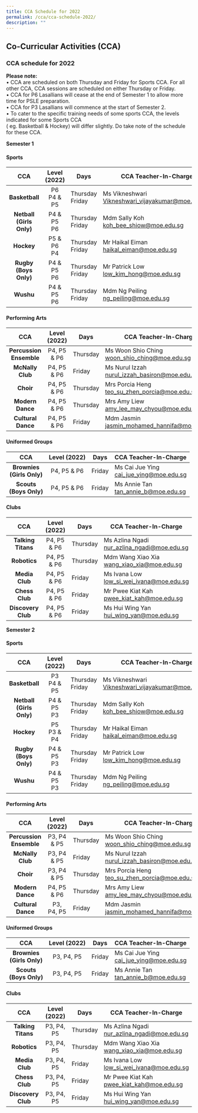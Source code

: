 ```yaml
---
title: CCA Schedule for 2022
permalink: /cca/cca-schedule-2022/
description: ""
---
```

## Co-Curricular Activities (CCA)

### CCA schedule for 2022

**Please note:** <br>
• CCA are scheduled on both Thursday and Friday for Sports CCA. For all other CCA, CCA sessions are scheduled on either Thursday or Friday. <br>
• CCA for P6 Lasallians will cease at the end of Semester 1 to allow more time for PSLE preparation. <br>
• CCA for P3 Lasallians will commence at the start of Semester 2. <br>
• To cater to the specific training needs of some sports CCA, the levels indicated for some Sports CCA <br>
( eg. Basketball & Hockey) will differ slightly. Do take note of the schedule for these CCA.

**Semester 1**

#### Sports

| **CCA** | **Level (2022)** | **Days** | **CCA Teacher-In-Charge** |
|:---:|:---:|---|---|
| **Basketball** | P6<br>P4 & P5 | Thursday<br>Friday | Ms Vikneshwari<br>[Vikneshwari_vijayakumar@moe.edu.sg](mailto:Vikneshwari_vijayakumar@moe.edu.sg) |
| **Netball**<br>**(Girls Only)** | P4 & P5<br>P6 | Thursday<br>Friday | Mdm Sally Koh<br>[koh_bee_shiow@moe.edu.sg](mailto:koh_bee_shiow@moe.edu.sg) |
| **Hockey** | P5 & P6<br>P4 | Thursday<br>Friday | Mr Haikal Eiman<br>[haikal_eiman@moe.edu.sg](mailto:haikal_eiman@moe.edu.sg) |
| **Rugby**<br>**(Boys Only)** | P4 & P5<br>P6 | Thursday<br>Friday | Mr Patrick Low<br>[low_kim_hong@moe.edu.sg](mailto:low_kim_hong@moe.edu.sg) |
| **Wushu** | P4 & P5<br>P6 | Thursday<br>Friday | Mdm Ng Peiling<br>[ng_peiling@moe.edu.sg](mailto:ng_peiling@moe.edu.sg) |

#### Performing Arts

| **CCA** | **Level (2022)** | **Days** | **CCA Teacher-In-Charge** |
|:---:|:---:|---|---|
| **Percussion Ensemble** | P4, P5 & P6 | Thursday | Ms Woon Shio Ching<br>[woon_shio_ching@moe.edu.sg](mailto:woon_shio_ching@moe.edu.sg) |
| **McNally Club** | P4, P5 & P6 | Friday | Ms Nurul Izzah<br>[nurul_izzah_basiron@moe.edu.sg](mailto:nurul_izzah_basiron@moe.edu.sg) |
| **Choir** | P4, P5 & P6 | Thursday | Mrs Porcia Heng<br>[teo_su_zhen_porcia@moe.edu.sg](mailto:teo_su_zhen_porcia@moe.edu.sg) |
| **Modern Dance** | P4, P5 & P6 | Thursday | Mrs Amy Liew<br>[amy_lee_may_chyou@moe.edu.sg](mailto:amy_lee_may_chyou@moe.edu.sg) |
| **Cultural Dance** | P4, P5 & P6 | Friday | Mdm Jasmin<br>[jasmin_mohamed_hannifa@moe.edu.sg](mailto:jasmin_mohamed_hannifa@moe.edu.sg) |

#### Uniformed Groups

| **CCA** | **Level (2022)** | **Days** | **CCA Teacher-In-Charge** |
|:---:|:---:|---|---|
| **Brownies**<br>**(Girls Only)** | P4, P5 & P6 | Friday | Ms Cai Jue Ying<br>[cai_jue_ying@moe.edu.sg](mailto:cai_jue_ying@moe.edu.sg) |
| **Scouts**<br>**(Boys Only)** | P4, P5 & P6 | Friday | Ms Annie Tan<br>[tan_annie_b@moe.edu.sg](mailto:tan_annie_b@moe.edu.sg) |

#### Clubs

| **CCA** | **Level (2022)** | **Days** | **CCA Teacher-In-Charge** |
|:---:|:---:|---|---|
| **Talking Titans** | P4, P5 & P6 | Thursday | Ms Azlina Ngadi<br>[nur_azlina_ngadi@moe.edu.sg](mailto:nur_azlina_ngadi@moe.edu.sg) |
| **Robotics** | P4, P5 & P6 | Thursday | Mdm Wang Xiao Xia<br>[wang_xiao_xia@moe.edu.sg](mailto:wang_xiao_xia@moe.edu.sg) |
| **Media Club** | P4, P5 & P6 | Friday | Ms Ivana Low<br>[low_si_wei_ivana@moe.edu.sg](mailto:low_si_wei_ivana@moe.edu.sg) |
| **Chess Club** | P4, P5 & P6 | Friday | Mr Pwee Kiat Kah<br>[pwee_kiat_kah@moe.edu.sg](mailto:pwee_kiat_kah@moe.edu.sg) |
| **Discovery Club** | P4, P5 & P6 | Friday | Ms Hui Wing Yan<br>[hui_wing_yan@moe.edu.sg](mailto:hui_wing_yan@moe.edu.sg) |

**Semester 2**

#### Sports

| **CCA** | **Level (2022)** | **Days** | **CCA Teacher-In-Charge** |
|:---:|:---:|---|---|
| **Basketball** | P3<br>P4 & P5 | Thursday<br>Friday | Ms Vikneshwari<br>[Vikneshwari_vijayakumar@moe.edu.sg](mailto:Vikneshwari_vijayakumar@moe.edu.sg) |
| **Netball**<br>**(Girls Only)** | P4 & P5<br>P3 | Thursday<br>Friday | Mdm Sally Koh<br>[koh_bee_shiow@moe.edu.sg](mailto:koh_bee_shiow@moe.edu.sg) |
| **Hockey** | P5<br>P3 & P4 | Thursday<br>Friday | Mr Haikal Eiman<br>[haikal_eiman@moe.edu.sg](mailto:haikal_eiman@moe.edu.sg) |
| **Rugby**<br>**(Boys Only)** | P4 & P5<br>P3 | Thursday<br>Friday | Mr Patrick Low<br>[low_kim_hong@moe.edu.sg](mailto:low_kim_hong@moe.edu.sg) |
| **Wushu** | P4 & P5<br>P3 | Thursday<br>Friday | Mdm Ng Peiling<br>[ng_peiling@moe.edu.sg](mailto:ng_peiling@moe.edu.sg) |

#### Performing Arts

| **CCA** | **Level (2022)** | **Days** | **CCA Teacher-In-Charge** |
|:---:|:---:|---|---|
| **Percussion Ensemble** | P3, P4 & P5 | Thursday | Ms Woon Shio Ching<br>[woon_shio_ching@moe.edu.sg](mailto:woon_shio_ching@moe.edu.sg) |
| **McNally Club** | P3, P4 & P5 | Friday | Ms Nurul Izzah<br>[nurul_izzah_basiron@moe.edu.sg](mailto:nurul_izzah_basiron@moe.edu.sg) |
| **Choir** | P3, P4 & P5 | Thursday | Mrs Porcia Heng<br>[teo_su_zhen_porcia@moe.edu.sg](mailto:teo_su_zhen_porcia@moe.edu.sg) |
| **Modern Dance** | P4, P5 & P6 | Thursday | Mrs Amy Liew<br>[amy_lee_may_chyou@moe.edu.sg](mailto:amy_lee_may_chyou@moe.edu.sg) |
| **Cultural Dance** | P3, P4, P5 | Friday | Mdm Jasmin<br>[jasmin_mohamed_hannifa@moe.edu.sg](mailto:jasmin_mohamed_hannifa@moe.edu.sg) |

#### Uniformed Groups

| **CCA** | **Level (2022)** | **Days** | **CCA Teacher-In-Charge** |
|:---:|:---:|---|---|
| **Brownies**<br>**(Girls Only)** | P3, P4, P5 | Friday | Ms Cai Jue Ying<br>[cai_jue_ying@moe.edu.sg](mailto:cai_jue_ying@moe.edu.sg) |
| **Scouts**<br>**(Boys Only)** | P3, P4, P5 | Friday | Ms Annie Tan<br>[tan_annie_b@moe.edu.sg](mailto:tan_annie_b@moe.edu.sg) |

#### Clubs

| **CCA** | **Level (2022)** | **Days** | **CCA Teacher-In-Charge** |
|:---:|:---:|---|---|
| **Talking Titans** | P3, P4, P5 | Thursday | Ms Azlina Ngadi<br>[nur_azlina_ngadi@moe.edu.sg](mailto:nur_azlina_ngadi@moe.edu.sg) |
| **Robotics** | P3, P4, P5 | Thursday | Mdm Wang Xiao Xia<br>[wang_xiao_xia@moe.edu.sg](mailto:wang_xiao_xia@moe.edu.sg) |
| **Media Club** | P3, P4, P5 | Friday | Ms Ivana Low<br>[low_si_wei_ivana@moe.edu.sg](mailto:low_si_wei_ivana@moe.edu.sg) |
| **Chess Club** | P3, P4, P5 | Friday | Mr Pwee Kiat Kah<br>[pwee_kiat_kah@moe.edu.sg](mailto:pwee_kiat_kah@moe.edu.sg) |
| **Discovery Club** | P3, P4, P5 | Friday | Ms Hui Wing Yan<br>[hui_wing_yan@moe.edu.sg](mailto:hui_wing_yan@moe.edu.sg) |